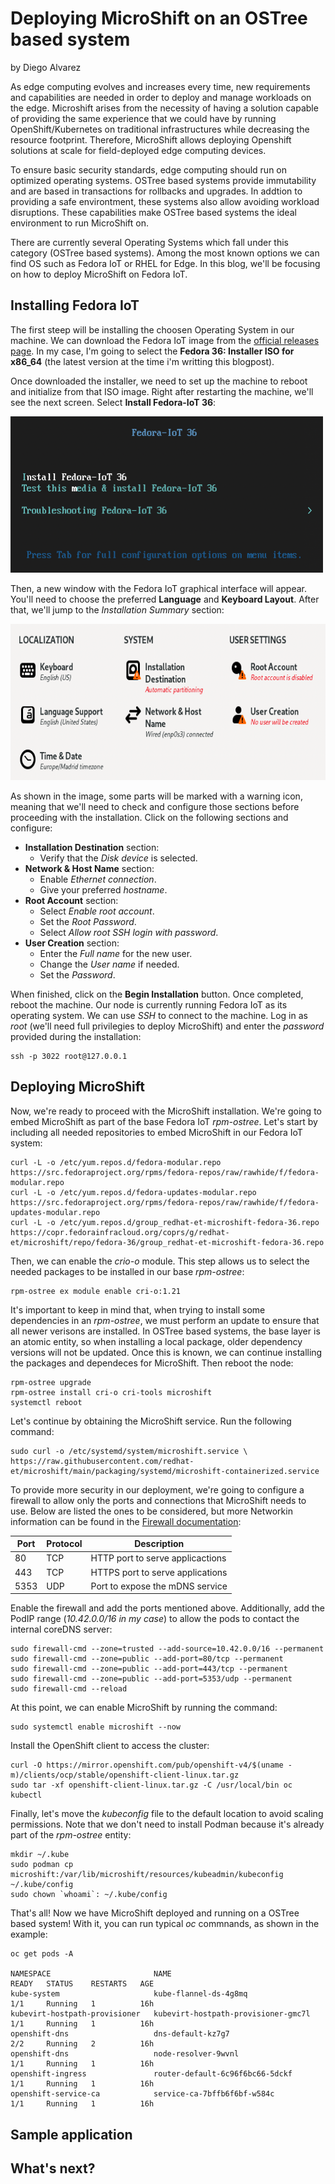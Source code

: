 # Deploying MicroShift on an OSTree based system
by Diego Alvarez

As edge computing evolves and increases every time, new requirements and capabilities are needed in order to deploy and manage workloads on the edge. Microshift arises from the necessity of having a solution capable of providing the same experience that we could have by running OpenShift/Kubernetes on traditional infrastructures while decreasing the resource footprint. Therefore, MicroShift allows deploying Openshift solutions at scale for field-deployed edge computing devices.

To ensure basic security standards, edge computing should run on optimized operating systems. OSTree based systems provide immutability and are based in transactions for rollbacks and upgrades. In addtion to providing a safe environtment, these systems also allow avoiding workload disruptions. These capabilities make OSTree based systems the ideal environment to run MicroShift on. 

There are currently several Operating Systems which fall under this category (OSTree based systems). Among the most known options we can find OS such as Fedora IoT or RHEL for Edge. In this blog, we'll be focusing on how to deploy MicroShift on Fedora IoT.

## Installing Fedora IoT
The first steep will be installing the choosen Operating System in our machine. We can download the Fedora IoT image from the [official releases page](https://getfedora.org/en/iot/download/). In my case, I'm going to select the **Fedora 36: Installer ISO for x86_64** (the latest version at the time i'm writting this blogpost).

Once downloaded the installer, we need to set up the machine to reboot and initialize from that ISO image. Right after restarting the machine, we'll see the next screen. Select **Install Fedora-IoT 36**:

<img src="https://github.com/dialvare/MicroShift-OSTreeSystems-blog/blob/main/Fedora%20IoT%20Installer.png" width="500" height="250">

Then, a new window with the Fedora IoT graphical interface will appear. You'll need to choose the preferred **Language** and **Keyboard Layout**. After that, we'll jump to the *Installation Summary* section:

<img src="https://github.com/dialvare/MicroShift-OSTreeSystems-blog/blob/main/Installation%20Summary.png" width="700" height="250">

As shown in the image, some parts will be marked with a warning icon, meaning that we'll need to check and configure those sections before proceeding with the installation. Click on the following sections and configure:
- **Installation Destination** section:
  - Verify that the *Disk device* is selected.
- **Network & Host Name** section:
  - Enable *Ethernet connection*.
  - Give your preferred *hostname*.
- **Root Account** section:
  - Select *Enable root account*.
  - Set the *Root Password*.
  - Select *Allow root SSH login with password*.
- **User Creation** section:
  - Enter the *Full name* for the new user.
  - Change the *User name* if needed.
  - Set the *Password*.

When finished, click on the **Begin Installation** button. Once completed, reboot the machine. Our node is currently running Fedora IoT as its operating system. We can use *SSH* to connect to the machine. Log in as *root* (we'll need full privilegies to deploy MicroShift) and enter the *password* provided during the installation:

````
ssh -p 3022 root@127.0.0.1
````

## Deploying MicroShift
Now, we're ready to proceed with the MicroShift installation. We're going to embed MicroShift as part of the base Fedora IoT *rpm-ostree*. Let's start by including all needed repositories to embed MicroShift in our Fedora IoT system:

````
curl -L -o /etc/yum.repos.d/fedora-modular.repo https://src.fedoraproject.org/rpms/fedora-repos/raw/rawhide/f/fedora-modular.repo
curl -L -o /etc/yum.repos.d/fedora-updates-modular.repo https://src.fedoraproject.org/rpms/fedora-repos/raw/rawhide/f/fedora-updates-modular.repo
curl -L -o /etc/yum.repos.d/group_redhat-et-microshift-fedora-36.repo https://copr.fedorainfracloud.org/coprs/g/redhat-et/microshift/repo/fedora-36/group_redhat-et-microshift-fedora-36.repo
````

Then, we can enable the *crio-o* module. This step allows us to select the needed packages to be installed in our base *rpm-ostree*:

````
rpm-ostree ex module enable cri-o:1.21
````

It's important to keep in mind that, when trying to install some dependencies in an *rpm-ostree*, we must perform an update to ensure that all newer verisons are installed. In OSTree based systems, the base layer is an atomic entity, so when installing a local package, older dependency versions will not be updated. Once this is known, we can continue installing the packages and dependeces for MicroShift. Then reboot the node:

```
rpm-ostree upgrade
rpm-ostree install cri-o cri-tools microshift
systemctl reboot
```

Let's continue by obtaining the MicroShift service. Run the following command:

````
sudo curl -o /etc/systemd/system/microshift.service \
https://raw.githubusercontent.com/redhat-et/microshift/main/packaging/systemd/microshift-containerized.service
````

To provide more security in our deployment, we're going to configure a firewall to allow only the ports and connections that MicroShift needs to use. Below are listed the ones to be considered, but more Networkin information can be found in the [Firewall documentation](https://microshift.io/docs/user-documentation/networking/firewall/):

| Port | Protocol | Description |
|---|---|---|
| 80 | TCP | HTTP port to serve applicactions |
| 443 | TCP | HTTPS port to serve applications |
| 5353 | UDP | Port to expose the mDNS service |

Enable the firewall and add the ports mentioned above. Additionally, add the PodIP range (*10.42.0.0/16 in my case*) to allow the pods to contact the internal coreDNS server:

````
sudo firewall-cmd --zone=trusted --add-source=10.42.0.0/16 --permanent
sudo firewall-cmd --zone=public --add-port=80/tcp --permanent
sudo firewall-cmd --zone=public --add-port=443/tcp --permanent
sudo firewall-cmd --zone=public --add-port=5353/udp --permanent
sudo firewall-cmd --reload
````

At this point, we can enable MicroShift by running the command:

````
sudo systemctl enable microshift --now
````

Install the OpenShift client to access the cluster:

````
curl -O https://mirror.openshift.com/pub/openshift-v4/$(uname -m)/clients/ocp/stable/openshift-client-linux.tar.gz
sudo tar -xf openshift-client-linux.tar.gz -C /usr/local/bin oc kubectl
````

Finally, let's move the *kubeconfig* file to the default location to avoid scaling permissions. Note that we don't need to install Podman because it's already part of the *rpm-ostree* entity:

```
mkdir ~/.kube
sudo podman cp microshift:/var/lib/microshift/resources/kubeadmin/kubeconfig ~/.kube/config
sudo chown `whoami`: ~/.kube/config
```

That's all! Now we have MicroShift deployed and running on a OSTree based system! With it, you can run typical *oc* commnands, as shown in the example:

````
oc get pods -A

NAMESPACE                       NAME                                  READY   STATUS    RESTARTS   AGE
kube-system                     kube-flannel-ds-4g8mq                 1/1     Running   1          16h
kubevirt-hostpath-provisioner   kubevirt-hostpath-provisioner-gmc7l   1/1     Running   1          16h
openshift-dns                   dns-default-kz7g7                     2/2     Running   2          16h
openshift-dns                   node-resolver-9wvnl                   1/1     Running   1          16h
openshift-ingress               router-default-6c96f6bc66-5dckf       1/1     Running   1          16h
openshift-service-ca            service-ca-7bffb6f6bf-w584c           1/1     Running   1          16h
````

## Sample application 






## What's next?
